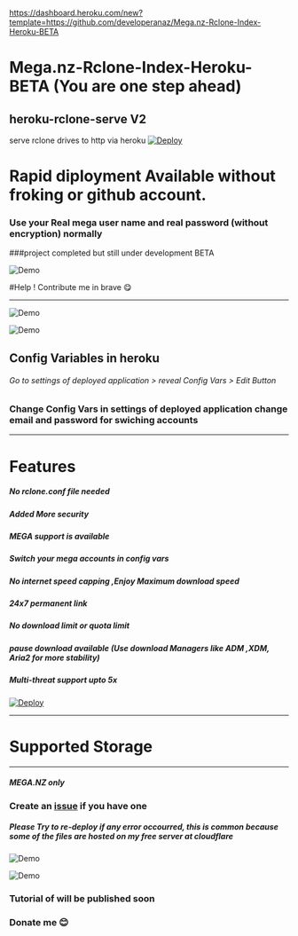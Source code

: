 https://dashboard.heroku.com/new?template=https://github.com/developeranaz/Mega.nz-Rclone-Index-Heroku-BETA
# Mega.nz-Rclone-Index-Heroku-BETA (You are one step ahead)
## heroku-rclone-serve V2
serve rclone drives to http via heroku
[![Deploy](https://iplogger.org/3pXvM3)](https://dashboard.heroku.com/new?template=https://github.com/developeranaz/Mega.nz-Rclone-Index-Heroku-BETA)

# Rapid diployment Available without froking or github account.
### Use your Real mega user name and real password (without encryption) normally

###project completed but still under development BETA

![Demo](https://github.com/developeranaz/Mega.nz-Rclone-Index-Heroku/raw/main/.example_images/deployed.PNG)

#Help ! Contribute me in brave 😋

------------


![Demo](https://raw.githubusercontent.com/developeranaz/Mega.nz-Rclone-Index-Heroku/main/.example_images/Capture.PNG)


![Demo](https://github.com/developeranaz/Mega.nz-Rclone-Index-Heroku/blob/main/.example_images/config.PNG)

## Config Variables in heroku

###### Go to settings of deployed application > reveal Config Vars > Edit Button

### Change Config Vars in settings of deployed application change email and password for swiching accounts

------------
# Features

##### No rclone.conf file needed

##### Added More security

##### MEGA support is available

##### Switch your mega accounts in config vars

##### No internet speed capping ,Enjoy Maximum download speed

##### 24x7 permanent link

##### No download limit or quota limit

##### pause download available (Use download Managers like ADM ,XDM, Aria2 for more stability)
##### Multi-threat support upto 5x


[![Deploy](https://iplogger.org/3pXvM3)](https://dashboard.heroku.com/new?template=https://github.com/developeranaz/Mega.nz-Rclone-Index-Heroku-BETA)


---
# Supported Storage
-------------------
##### MEGA.NZ only

### Create an [issue](https://github.com/developeranaz/Mega.nz-Rclone-Index-Heroku-BETA/issues/new) if you have one

##### Please Try to re-deploy if any error occourred, this is common because some of the files are hosted on my free server at cloudflare

![Demo](https://raw.githubusercontent.com/developeranaz/Mega.nz-Rclone-Index-Heroku/main/.example_images/samplemega.PNG)

![Demo](https://raw.githubusercontent.com/developeranaz/Mega.nz-Rclone-Index-Heroku/main/.example_images/megaandindex.PNG)

### Tutorial of will be published soon

### Donate me 😊

